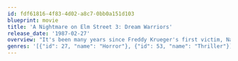 ```yaml
---
id: fdf61816-4f83-4d02-a8c7-0bb0a151d103
blueprint: movie
title: 'A Nightmare on Elm Street 3: Dream Warriors'
release_date: '1987-02-27'
overview: "It's been many years since Freddy Krueger's first victim, Nancy, came face-to-face with Freddy and his sadistic, evil ways. Now, Nancy's all grown up; she's put her frightening nightmares behind her and is helping teens cope with their dreams. Too bad Freddy's decided to herald his return by invading the kids' dreams and scaring them into committing suicide."
genres: '[{"id": 27, "name": "Horror"}, {"id": 53, "name": "Thriller"}]'
---
```

